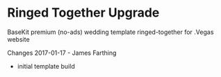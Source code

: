 Ringed Together Upgrade
====

BaseKit premium (no-ads) wedding template ringed-together for .Vegas website

Changes 2017-01-17 - James Farthing
+ initial template build
